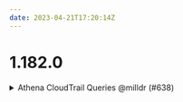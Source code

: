 ```yaml
---
date: 2023-04-21T17:20:14Z
---
```


# 1.182.0

<details>
  <summary>Athena CloudTrail Queries @milldr (#638)</summary>

### what
- added cloudtrail integration to athena
- conditionally allow audit account to decrypt kms key used for cloudtrail

### why
- allow queries against cloudtrail logs from a centralized account (audit)

### references
n/a

</details>